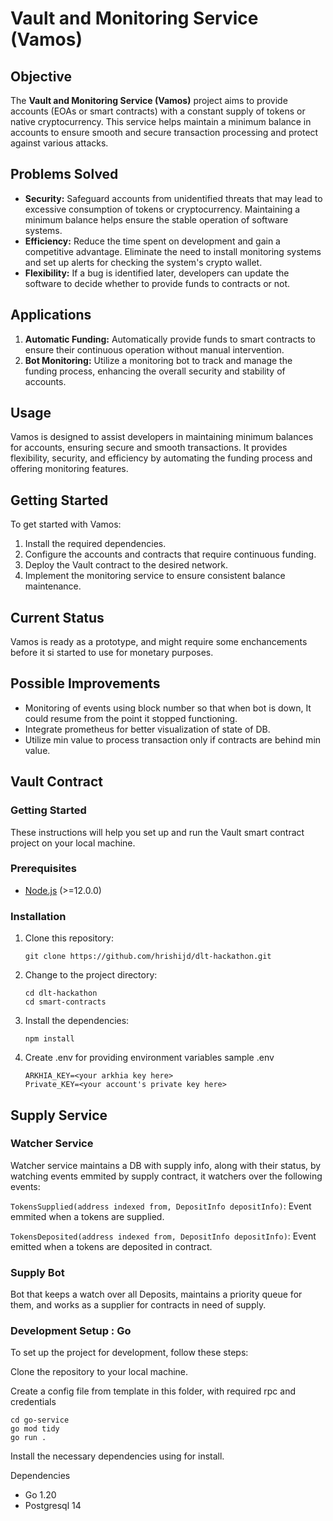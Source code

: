 # Vault and Monitoring Service (Vamos)

## Objective

The **Vault and Monitoring Service (Vamos)** project aims to provide accounts (EOAs or smart contracts) with a constant supply of tokens or native cryptocurrency. This service helps maintain a minimum balance in accounts to ensure smooth and secure transaction processing and protect against various attacks.

## Problems Solved

- **Security:** Safeguard accounts from unidentified threats that may lead to excessive consumption of tokens or cryptocurrency. Maintaining a minimum balance helps ensure the stable operation of software systems.
- **Efficiency:** Reduce the time spent on development and gain a competitive advantage. Eliminate the need to install monitoring systems and set up alerts for checking the system's crypto wallet.
- **Flexibility:** If a bug is identified later, developers can update the software to decide whether to provide funds to contracts or not.

## Applications

1. **Automatic Funding:** Automatically provide funds to smart contracts to ensure their continuous operation without manual intervention.
2. **Bot Monitoring:** Utilize a monitoring bot to track and manage the funding process, enhancing the overall security and stability of accounts.

## Usage

Vamos is designed to assist developers in maintaining minimum balances for accounts, ensuring secure and smooth transactions. It provides flexibility, security, and efficiency by automating the funding process and offering monitoring features.

## Getting Started

To get started with Vamos:

1. Install the required dependencies.
2. Configure the accounts and contracts that require continuous funding.
3. Deploy the Vault contract to the desired network.
4. Implement the monitoring service to ensure consistent balance maintenance.

## Current Status

Vamos is ready as a prototype, and might require some enchancements before it si started to use for monetary purposes.

## Possible Improvements

- Monitoring of events using block number so that when bot is down, It could resume from the point it stopped functioning.
- Integrate prometheus for better visualization of state of DB.
- Utilize min value to process transaction only if contracts are behind min value.

## Vault Contract

### Getting Started

These instructions will help you set up and run the Vault smart contract project on your local machine.

### Prerequisites

- [Node.js](https://nodejs.org/) (>=12.0.0)

### Installation

1. Clone this repository:
    ```
    git clone https://github.com/hrishijd/dlt-hackathon.git
    ```
2. Change to the project directory:
    ```
    cd dlt-hackathon
    cd smart-contracts
    ```
3. Install the dependencies:
    ```
    npm install
    ```
4. Create .env for providing environment variables
    sample .env
    ```
    ARKHIA_KEY=<your arkhia key here>
    Private_KEY=<your account's private key here>
    ```

## Supply Service

### Watcher Service
Watcher service maintains a DB with supply info, along with their status, by watching events emmited by supply contract, it watchers over the following events:

`TokensSupplied(address indexed from, DepositInfo depositInfo)`: Event emmited when a tokens are supplied.

`TokensDeposited(address indexed from, DepositInfo depositInfo)`: Event emitted when a tokens are deposited in contract.

### Supply Bot
Bot that keeps a watch over all Deposits, maintains a priority queue for them, and works as a supplier for contracts in need of supply.

### Development Setup : Go
To set up the project for development, follow these steps:

Clone the repository to your local machine.

Create a config file from template in this folder, with required rpc and credentials
```
cd go-service
go mod tidy
go run .
```
Install the necessary dependencies using for install.

Dependencies
- Go 1.20
- Postgresql 14

